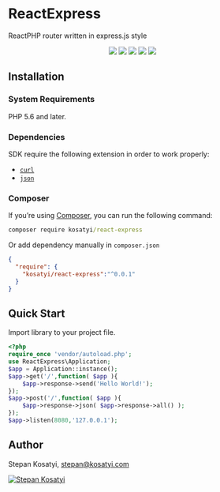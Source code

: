 # ReactExpress

ReactPHP router written in express.js style

<p align="center">
<a href="https://packagist.org/packages/kosatyi/react-express"><img src="https://img.shields.io/packagist/v/kosatyi/react-express.svg" /></a>
<a href="https://travis-ci.org/kosatyi/react-express"><img src="https://img.shields.io/travis/kosatyi/ireact-express.svg" /></a>
<a href="https://coveralls.io/github/kosatyi/react-express"><img src="https://img.shields.io/coveralls/kosatyi/react-express/master.svg" /></a>
<a href="https://packagist.org/packages/kosatyi/react-express"><img src="https://img.shields.io/packagist/dt/kosatyi/react-express.svg"/></a>
<a href="https://packagist.org/packages/kosatyi/react-express"><img src="https://img.shields.io/github/license/kosatyi/react-express.svg" /></a>
</p>

## Installation

### System Requirements

PHP 5.6 and later.

### Dependencies

SDK require the following extension in order to work properly:

- [`curl`](https://secure.php.net/manual/en/book.curl.php)
- [`json`](https://secure.php.net/manual/en/book.json.php)

### Composer

If you’re using [Composer](https://getcomposer.org/), you can run the following command:

```cmd
composer require kosatyi/react-express
```

Or add dependency manually in `composer.json`

```json
{
  "require": {
    "kosatyi/react-express":"^0.0.1"
  }
}
```

## Quick Start

Import library to your project file.

```php
<?php
require_once 'vendor/autoload.php';
use ReactExpress\Application;
$app = Application::instance();
$app->get('/',function( $app ){
    $app->response->send('Hello World!');
});
$app->post('/',function( $app ){
    $app->response->json( $app->response->all() );
});
$app->listen(8080,'127.0.0.1');
```

## Author

Stepan Kosatyi, stepan@kosatyi.com

[![Stepan Kosatyi](https://img.shields.io/badge/stepan-kosatyi-purple.svg)](https://kosatyi.com/)
